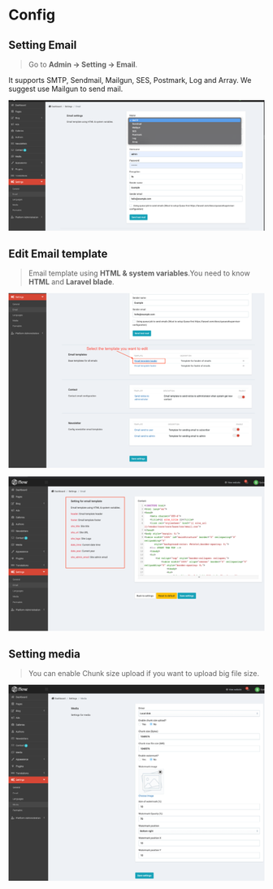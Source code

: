 # Config

## Setting Email

> Go to __Admin -> Setting -> Email__.

It supports SMTP, Sendmail, Mailgun, SES, Postmark, Log and Array. We suggest use Mailgun to send mail.

![EmailSetting](_images/userguide/email.png)

## Edit Email template

> Email template using __HTML & system variables__.You need to know __HTML__ and __Laravel blade__.

![EmailEditTemplate](_images/userguide/email-setting-1.png)

![EmailEditTemplate](_images/userguide/email-setting-2.png)

## Setting media

> You can enable Chunk size upload if you want to upload big file size.

![MediaSetting](_images/userguide/media-setting.png)